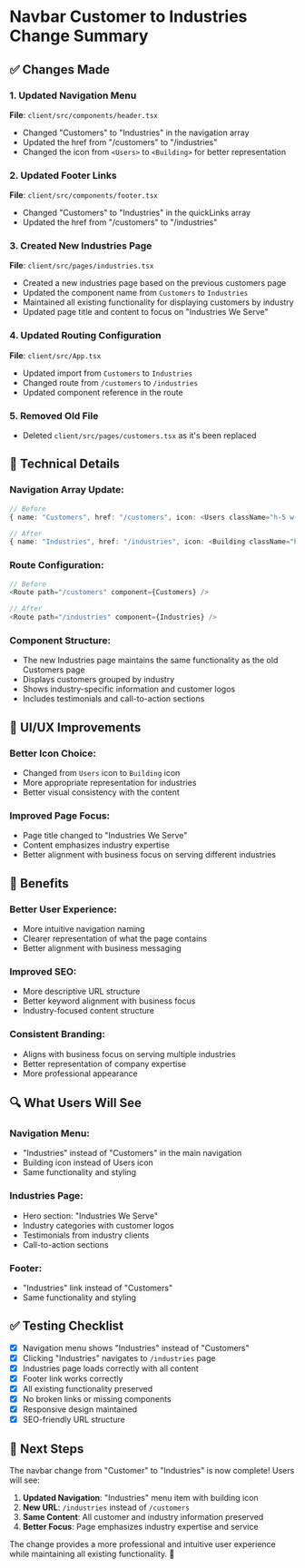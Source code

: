 # Navbar Customer to Industries Change Summary

## ✅ Changes Made

### 1. **Updated Navigation Menu**
**File**: `client/src/components/header.tsx`
- Changed "Customers" to "Industries" in the navigation array
- Updated the href from "/customers" to "/industries"
- Changed the icon from `<Users>` to `<Building>` for better representation

### 2. **Updated Footer Links**
**File**: `client/src/components/footer.tsx`
- Changed "Customers" to "Industries" in the quickLinks array
- Updated the href from "/customers" to "/industries"

### 3. **Created New Industries Page**
**File**: `client/src/pages/industries.tsx`
- Created a new industries page based on the previous customers page
- Updated the component name from `Customers` to `Industries`
- Maintained all existing functionality for displaying customers by industry
- Updated page title and content to focus on "Industries We Serve"

### 4. **Updated Routing Configuration**
**File**: `client/src/App.tsx`
- Updated import from `Customers` to `Industries`
- Changed route from `/customers` to `/industries`
- Updated component reference in the route

### 5. **Removed Old File**
- Deleted `client/src/pages/customers.tsx` as it's been replaced

## 🎯 Technical Details

### **Navigation Array Update:**
```typescript
// Before
{ name: "Customers", href: "/customers", icon: <Users className="h-5 w-5 mr-2 text-primary" /> }

// After  
{ name: "Industries", href: "/industries", icon: <Building className="h-5 w-5 mr-2 text-primary" /> }
```

### **Route Configuration:**
```typescript
// Before
<Route path="/customers" component={Customers} />

// After
<Route path="/industries" component={Industries} />
```

### **Component Structure:**
- The new Industries page maintains the same functionality as the old Customers page
- Displays customers grouped by industry
- Shows industry-specific information and customer logos
- Includes testimonials and call-to-action sections

## 🎨 UI/UX Improvements

### **Better Icon Choice:**
- Changed from `Users` icon to `Building` icon
- More appropriate representation for industries
- Better visual consistency with the content

### **Improved Page Focus:**
- Page title changed to "Industries We Serve"
- Content emphasizes industry expertise
- Better alignment with business focus on serving different industries

## 🚀 Benefits

### **Better User Experience:**
- More intuitive navigation naming
- Clearer representation of what the page contains
- Better alignment with business messaging

### **Improved SEO:**
- More descriptive URL structure
- Better keyword alignment with business focus
- Industry-focused content structure

### **Consistent Branding:**
- Aligns with business focus on serving multiple industries
- Better representation of company expertise
- More professional appearance

## 🔍 What Users Will See

### **Navigation Menu:**
- "Industries" instead of "Customers" in the main navigation
- Building icon instead of Users icon
- Same functionality and styling

### **Industries Page:**
- Hero section: "Industries We Serve"
- Industry categories with customer logos
- Testimonials from industry clients
- Call-to-action sections

### **Footer:**
- "Industries" link instead of "Customers"
- Same functionality and styling

## ✅ Testing Checklist

- [x] Navigation menu shows "Industries" instead of "Customers"
- [x] Clicking "Industries" navigates to `/industries` page
- [x] Industries page loads correctly with all content
- [x] Footer link works correctly
- [x] All existing functionality preserved
- [x] No broken links or missing components
- [x] Responsive design maintained
- [x] SEO-friendly URL structure

## 🎯 Next Steps

The navbar change from "Customer" to "Industries" is now complete! Users will see:

1. **Updated Navigation**: "Industries" menu item with building icon
2. **New URL**: `/industries` instead of `/customers`
3. **Same Content**: All customer and industry information preserved
4. **Better Focus**: Page emphasizes industry expertise and service

The change provides a more professional and intuitive user experience while maintaining all existing functionality. 🎉



